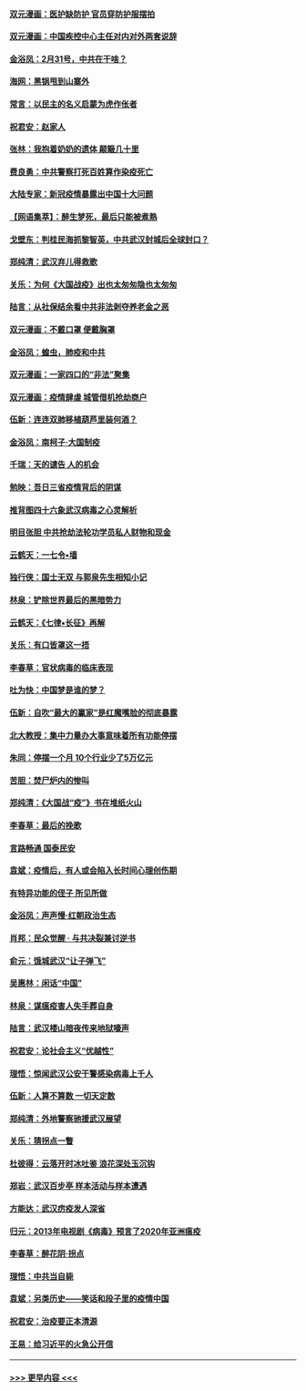 #### [双元漫画：医护缺防护 官员穿防护服摆拍](../pages/nsc993/n11923899.md?t=03090203) 
#### [双元漫画：中国疾控中心主任对内对外两套说辞](../pages/nsc993/n11921994.md?t=03090203) 
#### [金浴凤：2月31号，中共在干啥？](../pages/nsc993/n11922706.md?t=03090203) 
#### [海网：黑锅甩到山寨外](../pages/nsc993/n11922688.md?t=03090203) 
#### [常言：以民主的名义启蒙为虎作伥者](../pages/nsc993/n11922217.md?t=03090203) 
#### [祝君安：赵家人](../pages/nsc993/n11922209.md?t=03090203) 
#### [张林：我抱着奶奶的遗体 颠簸几十里](../pages/nsc993/n11920945.md?t=03090203) 
#### [费良勇：中共警察打死百姓算作染疫死亡](../pages/nsc993/n11919264.md?t=03090203) 
#### [大陆专家：新冠疫情暴露出中国十大问题](../pages/nsc993/n11919187.md?t=03090203) 
#### [【网语集萃】：醉生梦死，最后只能被煮熟](../pages/nsc993/n11918994.md?t=03090203) 
#### [戈壁东：判桂民海抓黎智英，中共武汉封城后全球封口？](../pages/nsc993/n11917982.md?t=03090203) 
#### [郑纯清：武汉弃儿得救歌](../pages/nsc993/n11917881.md?t=03090203) 
#### [关乐：为何《大国战疫》出也太匆匆隐也太匆匆](../pages/nsc993/n11917792.md?t=03090203) 
#### [陆言：从社保结余看中共非法剥夺养老金之恶](../pages/nsc993/n11917084.md?t=03090203) 
#### [双元漫画：不戴口罩 便戴胸罩](../pages/nsc993/n11916447.md?t=03090203) 
#### [金浴凤：蝗虫，肺疫和中共](../pages/nsc993/n11916904.md?t=03090203) 
#### [双元漫画：一家四口的“非法”聚集](../pages/nsc993/n11916378.md?t=03090203) 
#### [双元漫画：疫情肆虐 城管借机抢劫商户](../pages/nsc993/n11916310.md?t=03090203) 
#### [伍新：连连双肺移植葫芦里装何酒？](../pages/nsc993/n11913667.md?t=03090203) 
#### [金浴凤：南柯子·大国制疫](../pages/nsc993/n11913657.md?t=03090203) 
#### [千瑞：天的谴告  人的机会](../pages/nsc993/n11913309.md?t=03090203) 
#### [勉映：吾日三省疫情背后的阴谋](../pages/nsc993/n11913079.md?t=03090203) 
#### [推背图四十六象武汉病毒之心灵解析](../pages/nsc993/n11911761.md?t=03090203) 
#### [明目张胆 中共抢劫法轮功学员私人财物和现金](../pages/nsc993/n11910262.md?t=03090203) 
#### [云鹤天：一七令▪墙](../pages/nsc993/n11910627.md?t=03090203) 
#### [独行侠：国士无双 与郭泉先生相知小记](../pages/nsc993/n11910613.md?t=03090203) 
#### [林泉：铲除世界最后的黑暗势力](../pages/nsc993/n11909320.md?t=03090203) 
#### [云鹤天：《七律▪长征》再解](../pages/nsc993/n11909327.md?t=03090203) 
#### [关乐：有口皆罩这一捂](../pages/nsc993/n11908393.md?t=03090203) 
#### [李春草：官状病毒的临床表现](../pages/nsc993/n11908339.md?t=03090203) 
#### [吐为快：中国梦是谁的梦？](../pages/nsc993/n11906564.md?t=03090203) 
#### [伍新：自吹“最大的赢家”是红魔嘴脸的彻底暴露](../pages/nsc993/n11906407.md?t=03090203) 
#### [北大教授：集中力量办大事意味着所有功能停摆](../pages/nsc993/n11904800.md?t=03090203) 
#### [朱同：停摆一个月 10个行业少了5万亿元](../pages/nsc993/n11904498.md?t=03090203) 
#### [苦胆：焚尸炉内的惨叫](../pages/nsc993/n11904479.md?t=03090203) 
#### [郑纯清：《大国战“疫”》书在堆纸火山](../pages/nsc993/n11904450.md?t=03090203) 
#### [李春草：最后的挽歌](../pages/nsc993/n11904441.md?t=03090203) 
#### [言路畅通 国泰民安](../pages/nsc993/n11904222.md?t=03090203) 
#### [袁斌：疫情后，有人或会陷入长时间心理创伤期](../pages/nsc993/n11901514.md?t=03090203) 
#### [有特异功能的侄子 所见所做](../pages/nsc993/n11901154.md?t=03090203) 
#### [金浴凤：声声慢‧红朝政治生态](../pages/nsc993/n11899553.md?t=03090203) 
#### [肖邦：民众觉醒 · 与共决裂兼讨逆书](../pages/nsc993/n11898435.md?t=03090203) 
#### [俞元：饿城武汉“让子弹飞”](../pages/nsc993/n11898344.md?t=03090203) 
#### [吴惠林：闲话“中国”](../pages/nsc993/n11898182.md?t=03090203) 
#### [林泉：谋瘟疫害人失手葬自身](../pages/nsc993/n11897892.md?t=03090203) 
#### [陆言：武汉楼山暗夜传来地狱嚎声](../pages/nsc993/n11897033.md?t=03090203) 
#### [祝君安：论社会主义“优越性”](../pages/nsc993/n11897005.md?t=03090203) 
#### [理悟：惊闻武汉公安干警感染病毒上千人](../pages/nsc993/n11896947.md?t=03090203) 
#### [伍新：人算不算数 一切天定数](../pages/nsc993/n11893372.md?t=03090203) 
#### [郑纯清：外地警察驰援武汉展望](../pages/nsc993/n11893115.md?t=03090203) 
#### [关乐：猜拐点一瞥](../pages/nsc993/n11893020.md?t=03090203) 
#### [杜彼得：云落开时冰吐鉴 浪花深处玉沉钩](../pages/nsc993/n11892107.md?t=03090203) 
#### [郑岩：武汉百步亭 样本活动与样本遭遇](../pages/nsc993/n11892310.md?t=03090203) 
#### [方能达：武汉疠疫发人深省](../pages/nsc993/n11891376.md?t=03090203) 
#### [归元：2013年电视剧《病毒》预言了2020年亚洲瘟疫](../pages/nsc993/n11891126.md?t=03090203) 
#### [李春草：醉花阴·拐点](../pages/nsc993/n11890567.md?t=03090203) 
#### [理悟：中共当自毙](../pages/nsc993/n11890559.md?t=03090203) 
#### [袁斌：另类历史——笑话和段子里的疫情中国](../pages/nsc993/n11889243.md?t=03090203) 
#### [祝君安：治疫要正本清源](../pages/nsc993/n11889085.md?t=03090203) 
#### [王易：给习近平的火急公开信](../pages/nsc993/n11888225.md?t=03090203) 

----
#### [ >>> 更早内容 <<< ](../indexes/nsc993-earlier.md)
